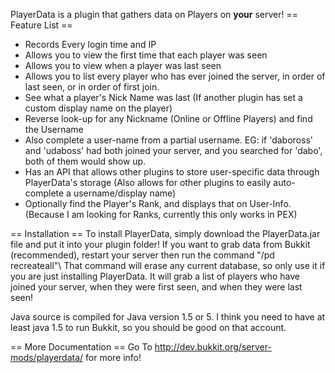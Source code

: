 PlayerData is a plugin that gathers data on Players on **your** server!
== Feature List ==
* Records Every login time and IP
* Allows you to view the first time that each player was seen
* Allows you to view when a player was last seen
* Allows you to list every player who has ever joined the server, in order of last seen, or in order of first join.
* See what a player's Nick Name was last (If another plugin has set a custom display name on the player)
* Reverse look-up for any Nickname (Online or Offline Players) and find the Username
* Also complete a user-name from a partial username. EG: if 'daboross' and 'udaboss' had both joined your server, and you searched for 'dabo', both of them would show up.
* Has an API that allows other plugins to store user-specific data through PlayerData's storage (Also allows for other plugins to easily auto-complete a username/display name)
* Optionally find the Player's Rank, and displays that on User-Info. (Because I am looking for Ranks, currently this only works in PEX)

== Installation ==
To install PlayerData, simply download the PlayerData.jar file and put it into your plugin folder!
If you want to grab data from Bukkit (recommended), restart your server then run the command "/pd recreateall"\\
That command will erase any current database, so only use it if you are just installing PlayerData.
It will grab a list of players who have joined your server, when they were first seen, and when they were last seen!

Java source is compiled for Java version 1.5 or 5. I think you need to have at least java 1.5 to run Bukkit, so you should be good on that account.

== More Documentation ==
Go To http://dev.bukkit.org/server-mods/playerdata/ for more info!
